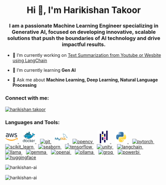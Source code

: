 <h1 align="center">Hi 👋, I'm Harikishan Takoor</h1>
<h3 align="center">I am a passionate Machine Learning Engineer specializing in Generative AI, focused on developing innovative, scalable solutions that push the boundaries of AI technology and drive impactful results.</h3>

- 🔭 I’m currently working on [Text Summarization from Youtube or Wesbite using LangChain](https://github.com/Harikishan-AI/Text-Summarization-from-Youtube-or-Wesbite)

- 🌱 I’m currently learning **Gen AI**

- 💬 Ask me about **Machine Learning, Deep Learning, Natural Language Processing**

<h3 align="left">Connect with me:</h3>
<p align="left">
<a href="https://www.linkedin.com/in/harikishan-takoor-7185001b8/" target="blank"><img align="center" src="https://raw.githubusercontent.com/rahuldkjain/github-profile-readme-generator/master/src/images/icons/Social/linked-in-alt.svg" alt="harikishan takoor" height="30" width="40" /></a>
</p>

<h3 align="left">Languages and Tools:</h3>
<p align="left">
    <a href="https://aws.amazon.com" target="_blank" rel="noreferrer"> 
        <img src="https://raw.githubusercontent.com/devicons/devicon/master/icons/amazonwebservices/amazonwebservices-original-wordmark.svg" alt="aws" width="40" height="40"/> 
    </a> &nbsp;&nbsp;
    <a href="https://www.docker.com/" target="_blank" rel="noreferrer"> 
        <img src="https://raw.githubusercontent.com/devicons/devicon/master/icons/docker/docker-original-wordmark.svg" alt="docker" width="40" height="40"/> 
    </a> &nbsp;&nbsp;
    <a href="https://git-scm.com/" target="_blank" rel="noreferrer"> 
        <img src="https://www.vectorlogo.zone/logos/git-scm/git-scm-icon.svg" alt="git" width="40" height="40"/> 
    </a> &nbsp;&nbsp;
    <a href="https://www.mysql.com/" target="_blank" rel="noreferrer"> 
        <img src="https://raw.githubusercontent.com/devicons/devicon/master/icons/mysql/mysql-original-wordmark.svg" alt="mysql" width="40" height="40"/> 
    </a> &nbsp;&nbsp;
    <a href="https://opencv.org/" target="_blank" rel="noreferrer"> 
        <img src="https://www.vectorlogo.zone/logos/opencv/opencv-icon.svg" alt="opencv" width="40" height="40"/> 
    </a> &nbsp;&nbsp;
    <a href="https://pandas.pydata.org/" target="_blank" rel="noreferrer"> 
        <img src="https://raw.githubusercontent.com/devicons/devicon/2ae2a900d2f041da66e950e4d48052658d850630/icons/pandas/pandas-original.svg" alt="pandas" width="40" height="40"/> 
    </a> &nbsp;&nbsp;
    <a href="https://www.python.org" target="_blank" rel="noreferrer"> 
        <img src="https://raw.githubusercontent.com/devicons/devicon/master/icons/python/python-original.svg" alt="python" width="40" height="40"/> 
    </a> &nbsp;&nbsp;
    <a href="https://pytorch.org/" target="_blank" rel="noreferrer"> 
        <img src="https://www.vectorlogo.zone/logos/pytorch/pytorch-icon.svg" alt="pytorch" width="40" height="40"/> 
    </a> &nbsp;&nbsp;
    <a href="https://scikit-learn.org/" target="_blank" rel="noreferrer"> 
        <img src="https://upload.wikimedia.org/wikipedia/commons/0/05/Scikit_learn_logo_small.svg" alt="scikit_learn" width="40" height="40"/> 
    </a> &nbsp;&nbsp;
    <a href="https://seaborn.pydata.org/" target="_blank" rel="noreferrer"> 
        <img src="https://seaborn.pydata.org/_images/logo-mark-lightbg.svg" alt="seaborn" width="40" height="40"/> 
    </a> &nbsp;&nbsp;
    <a href="https://www.tensorflow.org" target="_blank" rel="noreferrer"> 
        <img src="https://www.vectorlogo.zone/logos/tensorflow/tensorflow-icon.svg" alt="tensorflow" width="40" height="40"/> 
    </a> &nbsp;&nbsp;
    <a href="https://unity.com/" target="_blank" rel="noreferrer"> 
        <img src="https://www.vectorlogo.zone/logos/unity3d/unity3d-icon.svg" alt="unity" width="40" height="40"/> 
    </a> &nbsp;&nbsp;
    <a href="https://langchain.com/" target="_blank" rel="noreferrer"> 
        <img src="https://avatars.githubusercontent.com/u/114019244?s=200&v=4" alt="langchain" width="40" height="40"/> 
    </a> &nbsp;&nbsp;
    <a href="https://llama-index.readthedocs.io/en/latest/" target="_blank" rel="noreferrer"> 
        <img src="https://raw.githubusercontent.com/LlamaIndex/llama-index/main/docs/images/llama_index_logo.svg" alt="llama" width="40" height="40"/> 
    </a> &nbsp;&nbsp;
    <a href="https://gemma.ai/" target="_blank" rel="noreferrer"> 
        <img src="https://gemma.ai/images/logo.svg" alt="gemma" width="40" height="40"/> 
    </a> &nbsp;&nbsp;
    <a href="https://openai.com/" target="_blank" rel="noreferrer"> 
        <img src="https://upload.wikimedia.org/wikipedia/commons/6/66/OpenAI_Logo.svg" alt="openai" width="40" height="40"/> 
    </a> &nbsp;&nbsp;
    <a href="https://ollama.com/" target="_blank" rel="noreferrer"> 
        <img src="https://ollama.com/logo.svg" alt="ollama" width="40" height="40"/> 
    </a> &nbsp;&nbsp;
    <a href="https://groq.com/" target="_blank" rel="noreferrer"> 
        <img src="https://groq.com/logo.svg" alt="groq" width="40" height="40"/> 
    </a> &nbsp;&nbsp;
    <a href="https://powerbi.microsoft.com/" target="_blank" rel="noreferrer"> 
        <img src="https://upload.wikimedia.org/wikipedia/commons/8/8e/Power_BI_Logo.svg" alt="powerbi" width="40" height="40"/> 
    </a> &nbsp;&nbsp;
    <a href="https://huggingface.co/" target="_blank" rel="noreferrer"> 
        <img src="https://huggingface.co/front/assets/huggingface_logo.svg" alt="huggingface" width="40" height="40"/> 
    </a>
</p>





<p><img align="center" src="https://github-readme-stats.vercel.app/api/top-langs?username=harikishan-ai&show_icons=true&locale=en&layout=compact" alt="harikishan-ai" /></p>

<p><img align="center" src="https://github-readme-streak-stats.herokuapp.com/?user=harikishan-ai&" alt="harikishan-ai" /></p>

